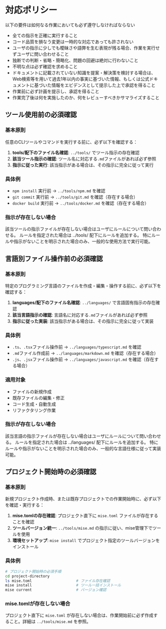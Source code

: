 # 対応ポリシー

以下の要件は如何なる作業においても必ず遵守しなければならない

- 全ての指示を正確に実行すること
- コード品質を損なう変更は一時的な対応であっても許されない
- ユーザの指示に少しでも曖昧さや語弊を生む表現が残る場合、作業を実行せずユーザに問い合わせること
- 独断での判断・省略・簡略化、問題の回避は絶対に行わないこと
- 不明な点は必ず確認を求めること
- ドキュメントに記載されていない知識を提案・解決策を検討する場合は、Web検索等を用いて過去1年以内の事実に基づいた情報、もしくは公式ドキュメントに基づいた情報をエビデンスとして提示した上で承認を得ること
- 作業前に必ず計画を提示し、承認を得ること
- 作業完了後は何を実施したのか、何をレビューすべきかサマライズすること

## ツール使用前の必須確認

### 基本原則

任意のCLIツールやコマンドを実行する前に、必ず以下を確認する：

1. **tools/配下のファイル名確認**: `../tools/` でツール指示の存在確認
2. **該当ツール指示の確認**: ツール名に対応する`.md`ファイルがあれば必ず参照
3. **指示に従った実行**: 該当指示がある場合は、その指示に完全に従って実行

### 具体例

- `npm install` 実行前 → `../tools/npm.md` を確認
- `git commit` 実行前 → `../tools/git.md` を確認（存在する場合）
- `docker build` 実行前 → `../tools/docker.md` を確認（存在する場合）

### 指示が存在しない場合

該当ツールの指示ファイルが存在しない場合はユーザにルールについて問い合わせる。
ルールを指定された場合は ../tools/ 配下にルールを追加する。
特にルールや指示がないことを明示された場合のみ、一般的な使用方法で実行可能。

## 言語別ファイル操作前の必須確認

### 基本原則

特定のプログラミング言語のファイルを作成・編集・操作する前に、必ず以下を確認する：

1. **languages/配下のファイル名確認**: `../languages/` で言語固有指示の存在確認
2. **該当言語指示の確認**: 言語名に対応する`.md`ファイルがあれば必ず参照
3. **指示に従った実装**: 該当指示がある場合は、その指示に完全に従って実装

### 具体例

- `.ts`、`.tsx`ファイル操作前 → `../languages/typescript.md` を確認
- `.md`ファイル作成前 → `../languages/markdown.md` を確認（存在する場合）
- `.js`、`.jsx`ファイル操作前 → `../languages/javascript.md` を確認（存在する場合）

### 適用対象

- ファイルの新規作成
- 既存ファイルの編集・修正
- コード生成・自動生成
- リファクタリング作業

### 指示が存在しない場合

該当言語の指示ファイルが存在しない場合はユーザにルールについて問い合わせる。
ルールを指定された場合は ../languages/ 配下にルールを追加する。
特にルールや指示がないことを明示された場合のみ、一般的な言語仕様に従って実装可能。

## プロジェクト開始時の必須確認

### 基本原則

新規プロジェクト作成時、または既存プロジェクトでの作業開始時に、必ず以下を確認・実行する：

1. **mise.tomlの存在確認**: プロジェクト直下に `mise.toml` ファイルが存在することを確認
2. **ツールバージョン統一**: `../tools/mise.md` の指示に従い、mise管理下でツールを使用
3. **環境セットアップ**: `mise install` でプロジェクト指定のツールバージョンをインストール

### 具体例

```bash
# プロジェクト開始時の必須手順
cd project-directory
ls mise.toml                    # ファイル存在確認
mise install                    # ツール一括インストール
mise current                    # バージョン確認
```

### mise.tomlが存在しない場合

プロジェクト直下に `mise.toml` が存在しない場合は、作業開始前に必ず作成すること。詳細は `../tools/mise.md` を参照。
